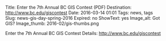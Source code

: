 Title: Enter the 7th Annual BC GIS Contest (PDF)
Destination: http://www.bc.edu/giscontest
Date: 2016-03-14 01:01 
Tags: news, tags 
Slug: news-gis-day-spring-2016
Expired: no
ShowText: yes
Image_alt: Got GIS?
Image_thumb: 2016-02/gis-thumbs.png

Enter the 7th Annual BC GIS Contest
Details: http://www.bc.edu/giscontest
